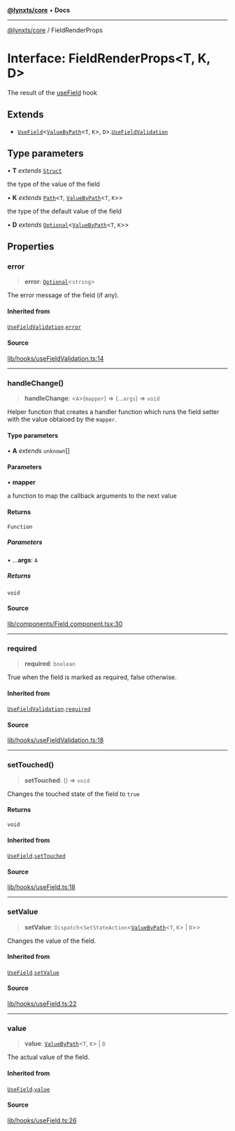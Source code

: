[**@lynxts/core**](../README.md) • **Docs**

***

[@lynxts/core](../README.md) / FieldRenderProps

# Interface: FieldRenderProps\<T, K, D\>

The result of the [useField](../functions/useField.md) hook

## Extends

- [`UseField`](UseField.md)\<[`ValueByPath`](../type-aliases/ValueByPath.md)\<`T`, `K`\>, `D`\>.[`UseFieldValidation`](UseFieldValidation.md)

## Type parameters

• **T** *extends* [`Struct`](../type-aliases/Struct.md)

the type of the value of the field

• **K** *extends* [`Path`](../type-aliases/Path.md)\<`T`, [`ValueByPath`](../type-aliases/ValueByPath.md)\<`T`, `K`\>\>

the type of the default value of the field

• **D** *extends* [`Optional`](../type-aliases/Optional.md)\<[`ValueByPath`](../type-aliases/ValueByPath.md)\<`T`, `K`\>\>

## Properties

### error

> **error**: [`Optional`](../type-aliases/Optional.md)\<`string`\>

The error message of the field (if any).

#### Inherited from

[`UseFieldValidation`](UseFieldValidation.md).[`error`](UseFieldValidation.md#error)

#### Source

[lib/hooks/useFieldValidation.ts:14](https://github.com/JoseLion/lynxts/blob/main/packages/core/src/lib/hooks/useFieldValidation.ts#L14)

***

### handleChange()

> **handleChange**: \<`A`\>(`mapper`) => (...`args`) => `void`

Helper function that creates a handler function which runs the field
setter with the value obtaioed by the `mapper`.

#### Type parameters

• **A** *extends* `unknown`[]

#### Parameters

• **mapper**

a function to map the callback arguments to the next value

#### Returns

`Function`

##### Parameters

• ...**args**: `A`

##### Returns

`void`

#### Source

[lib/components/Field.component.tsx:30](https://github.com/JoseLion/lynxts/blob/main/packages/core/src/lib/components/Field.component.tsx#L30)

***

### required

> **required**: `boolean`

True when the field is marked as required, false otherwise.

#### Inherited from

[`UseFieldValidation`](UseFieldValidation.md).[`required`](UseFieldValidation.md#required)

#### Source

[lib/hooks/useFieldValidation.ts:18](https://github.com/JoseLion/lynxts/blob/main/packages/core/src/lib/hooks/useFieldValidation.ts#L18)

***

### setTouched()

> **setTouched**: () => `void`

Changes the touched state of the field to `true`

#### Returns

`void`

#### Inherited from

[`UseField`](UseField.md).[`setTouched`](UseField.md#settouched)

#### Source

[lib/hooks/useField.ts:18](https://github.com/JoseLion/lynxts/blob/main/packages/core/src/lib/hooks/useField.ts#L18)

***

### setValue

> **setValue**: `Dispatch`\<`SetStateAction`\<[`ValueByPath`](../type-aliases/ValueByPath.md)\<`T`, `K`\> \| `D`\>\>

Changes the value of the field.

#### Inherited from

[`UseField`](UseField.md).[`setValue`](UseField.md#setvalue)

#### Source

[lib/hooks/useField.ts:22](https://github.com/JoseLion/lynxts/blob/main/packages/core/src/lib/hooks/useField.ts#L22)

***

### value

> **value**: [`ValueByPath`](../type-aliases/ValueByPath.md)\<`T`, `K`\> \| `D`

The actual value of the field.

#### Inherited from

[`UseField`](UseField.md).[`value`](UseField.md#value)

#### Source

[lib/hooks/useField.ts:26](https://github.com/JoseLion/lynxts/blob/main/packages/core/src/lib/hooks/useField.ts#L26)
